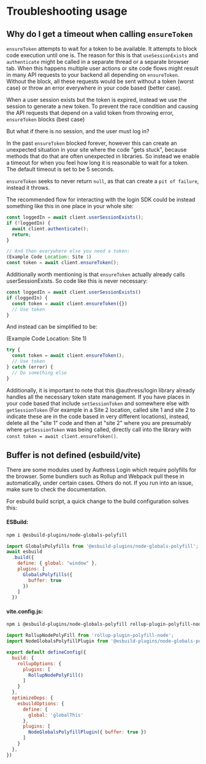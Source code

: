 # Troubleshooting usage

## Why do I get a timeout when calling `ensureToken`

`ensureToken` attempts to wait for a token to be available. It attempts to block code execution until one is. The reason for this is that `useSessionExists` and `authenticate` might be called in a separate thread or a separate browser tab. When this happens multiple user actions or site code flows might result in many API requests to your backend all depending on `ensureToken`. Without the block, all these requests would be sent without a token (worst case) or throw an error everywhere in your code based (better case).

When a user session exists but the token is expired, instead we use the session to generate a new token. To prevent the race condition and causing the API requests that depend on a valid token from throwing error, `ensureToken` blocks (best case)

But what if there is no session, and the user must log in?

In the past `ensureToken` blocked forever, however this can create an unexpected situation in your site where the code "gets stuck", because methods that do that are often unexpected in libraries. So instead we enable a timeout for when you feel how long it is reasonable to wait for a token. The default timeout is set to be 5 seconds.

`ensureToken` seeks to never return `null`, as that can create a `pit of failure`, instead it throws.

The recommended flow for interacting with the login SDK could be instead something like this in one place in your whole site:
```js
const loggedIn = await client.userSessionExists();
if (!loggedIn) {
  await client.authenticate();
  return;
}

// And then everywhere else you need a token:
(Example Code Location: Site 1)
const token = await client.ensureToken();
```

Additionally worth mentioning is that `ensureToken` actually already calls userSessionExists. So code like this is never necessary:
```js
const loggedIn = await client.userSessionExists()
if (loggedIn) {
  const token = await client.ensureToken({})
  // Use token
}
```

And instead can be simplified to be:

(Example Code Location: Site 1)
```js
try {
  const token = await client.ensureToken();
  // Use token
} catch (error) {
  // Do something else
}
```

Additionally, it is important to note that this @authress/login library already handles all the necessary token state management. If you have places in your code based that include `setSessionToken` and somewhere else with `getSessionToken` (For example in a Site 2 location, called site 1 and site 2 to indicate these are in the code based in very different locations), instead, delete all the "site 1" code and then at "site 2" where you are presumably where `getSessionToken` was being called, directly call into the library with `const token = await client.ensureToken()`.

## Buffer is not defined (esbuild/vite)
There are some modules used by Authress Login which require polyfills for the browser. Some bundlers such as Rollup and Webpack pull these in automatically, under certain cases. Others do not. If you run into an issue, make sure to check the documentation.

For esbuild build script, a quick change to the build configuration solves this:

#### ESBuild:
```sh
npm i @esbuild-plugins/node-globals-polyfill
```

```js
import GlobalsPolyfills from '@esbuild-plugins/node-globals-polyfill';
await esbuild
  .build({
    define: { global: "window" },
    plugins: [
      GlobalsPolyfills({
        buffer: true
      })
    ]
  })
```

#### vite.config.js:
```sh
npm i @esbuild-plugins/node-globals-polyfill rollup-plugin-polyfill-node
```

```js
import RollupNodePolyFill from 'rollup-plugin-polyfill-node';
import NodeGlobalsPolyfillPlugin from '@esbuild-plugins/node-globals-polyfill';

export default defineConfig({
  build: {
    rollupOptions: {
      plugins: [
        RollupNodePolyFill()
      ]
    }
  },
  optimizeDeps: {
    esbuildOptions: {
      define: {
        global: 'globalThis'
      },
      plugins: [
        NodeGlobalsPolyfillPlugin({ buffer: true })
      ]
    }
  },
})
```
